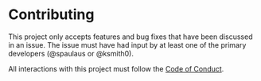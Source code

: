 # Contributing
This project only accepts features and bug fixes that have been discussed in an issue. The issue must have had input by at least 
one of the primary developers (@spaulaus or @ksmith0). 

All interactions with this project must follow the [Code of Conduct](https://github.com/spaulaus/TravisCI-Tests/.github/CODE_OF_CONDUCT.md).
